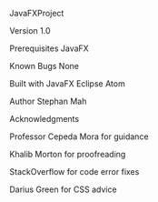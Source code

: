 JavaFXProject

Version 1.0

Prerequisites
JavaFX

Known Bugs
None

Built with
JavaFX
Eclipse
Atom

Author
Stephan Mah

Acknowledgments

Professor Cepeda Mora for guidance

Khalib Morton for proofreading

StackOverflow for code error fixes

Darius Green for CSS advice

